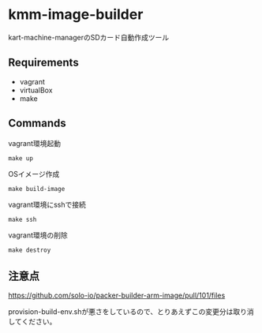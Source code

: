 # kmm-image-builder
kart-machine-managerのSDカード自動作成ツール

## Requirements
- vagrant
- virtualBox
- make

## Commands
vagrant環境起動
```
make up
```
OSイメージ作成
```
make build-image
```
vagrant環境にsshで接続
```
make ssh
```
vagrant環境の削除
```
make destroy
```

## 注意点
https://github.com/solo-io/packer-builder-arm-image/pull/101/files

provision-build-env.shが悪さをしているので、とりあえずこの変更分は取り消してください。